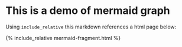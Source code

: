 # This is a demo of mermaid graph 
Using `include_relative` this markdown references a html page below:

{% include_relative mermaid-fragment.html %}
